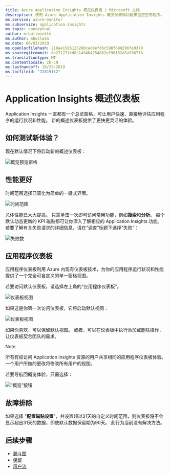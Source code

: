 ```yaml
---
title: Azure Application Insights 概览仪表板 | Microsoft 文档
description: 使用 Azure Application Insights 概览仪表板功能来监控应用程序。
ms.service: azure-monitor
ms.subservice: application-insights
ms.topic: conceptual
author: mrbullwinkle
ms.author: mbullwin
ms.date: 06/03/2019
ms.openlocfilehash: 218ae158512326bcad8efd6c598f68d296fe9370
ms.sourcegitcommit: 8e271271cd8c1434b4254862ef96f52a5a9567fb
ms.translationtype: MT
ms.contentlocale: zh-CN
ms.lasthandoff: 10/23/2019
ms.locfileid: "72819152"
---
```

# <a name="application-insights-overview-dashboard"></a>Application Insights 概述仪表板

Application Insights 一直都有一个总览窗格，可让用户快速、直接地评估应用程序的运行状况和性能。 新的概述仪表板提供了更快更灵活的体验。

## <a name="how-do-i-test-out-the-new-experience"></a>如何测试新体验？

现在默认情况下将启动新的概述仪表板：

![概览预览窗格](./media/overview-dashboard/overview.png)

## <a name="better-performance"></a>性能更好

时间范围选择已简化为简单的一键式界面。

![时间范围](./media/overview-dashboard/app-insights-overview-dashboard-03.png)

总体性能已大大提高。 只需单击一次即可访问常用功能，例如**搜索**和**分析**。 每个默认动态更新的 KPI 磁贴都可让你深入了解相应的 Application Insights 功能。 若要了解有关失败请求的详细信息，请在“调查”标题下选择“失败”：

![失败数](./media/overview-dashboard/app-insights-overview-dashboard-04.png)

## <a name="application-dashboard"></a>应用程序仪表板

应用程序仪表板利用 Azure 内现有仪表板技术，为你的应用程序运行状况和性能提供了一个完全可自定义的单一窗格视图。

若要访问默认仪表板，请选择左上角的“应用程序仪表板”。

![仪表板视图](./media/overview-dashboard/app-insights-overview-dashboard-05.png)

如果这是你第一次访问仪表板，它将启动默认视图：

![仪表板视图](./media/overview-dashboard/0001-dashboard.png)

如果你喜欢，可以保留默认视图。 或者，可以在仪表板中执行添加或删除操作，让仪表板契合团队的需求。

> [!NOTE]
> 所有有权访问 Application Insights 资源的用户共享相同的应用程序仪表板体验。 一个用户所做的更改将修改所有用户的视图。

若要导航回概览体验，只需选择：

![“概览”按钮](./media/overview-dashboard/app-insights-overview-dashboard-07.png)

## <a name="troubleshooting"></a>故障排除

如果选择 "**配置磁贴设置**"，并设置超过31天的自定义时间范围，则仪表板将不会显示超出31天的数据，即使默认数据保留期为90天。 此行为当前没有解决方法。

## <a name="next-steps"></a>后续步骤

- [漏斗图](../../azure-monitor/app/usage-funnels.md)
- [保留](../../azure-monitor/app/usage-retention.md)
- [用户流](../../azure-monitor/app/usage-flows.md)